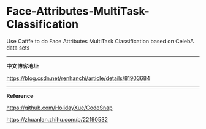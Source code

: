 # Face-Attributes-MultiTask-Classification
Use Cafffe to do Face Attributes MultiTask Classification based on CelebA data sets

----

**中文博客地址**

https://blog.csdn.net/renhanchi/article/details/81903684

----

**Reference**

https://github.com/HolidayXue/CodeSnap

https://zhuanlan.zhihu.com/p/22190532

